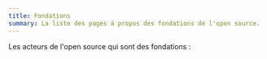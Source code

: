```yaml
---
title: Fondations
summary: La liste des pages à propos des fondations de l'open source.
---
```


Les acteurs de l'open source qui sont des fondations :

